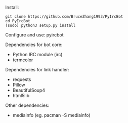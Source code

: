 Install:
```
git clone https://github.com/BruceZhang1993/PyIrcBot
cd PyIrcBot
(sudo) python3 setup.py install
```

Configure and use:
pyircbot

Dependencies for bot core:

- Python IRC module (irc)
- termcolor

Dependencies for link handler:

- requests
- Pillow
- BeautifulSoup4
- html5lib

Other dependencies:

- mediainfo (eg. pacman -S mediainfo)
